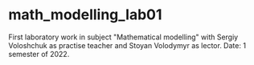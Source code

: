 # math_modelling_lab01
First laboratory work in subject "Mathematical modelling" with Sergiy Voloshchuk as practise teacher and Stoyan Volodymyr as lector. Date: 1 semester of 2022.
